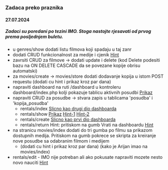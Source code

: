 ### Zadaca preko praznika
#### 27.07.2024

##### Zadaci su poredani po tezini IMO. Stoga nastojte rjesavati od prvog prema posljednjem buletu.

* u genres/show dodati listu filmova koji spadaju u taj zanr
* dodati CRUD funkcionalnost za medije i cjenik [Hint](https://github.com/adobrini-algebra/backend_developer_0/tree/main/napredni_php/views/partials/sidebar.php)
* zavrsiti CRUD za filmove -> dodati update i delete (kod Delete podesiti bazu na ON DELETE CASCADE da se povezane kopije obrisu automatski)
* za movies/create -> movies/store dodati dodavanje kopija u istom POST requestu (dodati cu hint i prikaz kroz par dana)
* napraviti dashboard na ruti /dashboard u kontroleru dashboard/index.php kolji pokazuje tablicu aktivnih posudbi [Prikaz](https://github.com/adobrini-algebra/backend_developer_0/tree/main/napredni_php/hints/dashboard.PNG)
* napraviti CRUD za posudbe -> stvara zapis u tablicama 'posudba' i 'kopija_posudba'
    - rentals/index [Slicno kao drugi dio dashboarda](https://github.com/adobrini-algebra/backend_developer_0/tree/main/napredni_php/hints/dashboard.PNG)
    - rentals/show  [Prikaz](https://github.com/adobrini-algebra/backend_developer_0/tree/main/napredni_php/hints/rentals-show.PNG)  [Hint-1](https://github.com/adobrini-algebra/backend_developer_0/tree/main/napredni_php/hints/rentals-show-hint.md)  [Hint-2](https://github.com/adobrini-algebra/backend_developer_0/tree/main/napredni_php/hints/dohvacanje_pojedine_posudbe.md)
    - rentals/create  [Slicno kao prvi dio dashboarda](https://github.com/adobrini-algebra/backend_developer_0/tree/main/napredni_php/hints/dashboard.PNG)
    - rentals/return  Hint: pritiskom na gumb Vrati na dashboardu [Hint](https://github.com/adobrini-algebra/backend_developer_0/tree/main/napredni_php/Controllers/rentals/destroy.php)
* na stranicu movies/index dodati do tri gumba po filmu sa prikazom dostupnih medija. Pritiskom na gumb pokrece se skripta za kreiranje nove posudbe sa odabranim filmom i medijem
    - (dodati cu hint i prikaz kroz par dana) (kako je Arijan imao na movies/index)
* rentals/edit - IMO nije potreban ali ako pokusate napraviti mozete nesto novo nauciti [Hint](https://github.com/adobrini-algebra/backend_developer_0/tree/main/napredni_php/Controllers/rentals/destroy.php)
